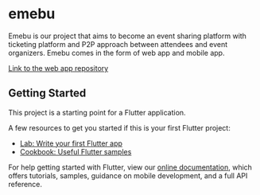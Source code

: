 # emebu
Emebu is our project that aims to become an event sharing platform with ticketing platform and P2P approach between attendees and event organizers. Emebu comes in the form of web app and mobile app.

[Link to the web app repository](https://github.com/gavinclive/emebu)

## Getting Started

This project is a starting point for a Flutter application.

A few resources to get you started if this is your first Flutter project:

- [Lab: Write your first Flutter app](https://flutter.dev/docs/get-started/codelab)
- [Cookbook: Useful Flutter samples](https://flutter.dev/docs/cookbook)

For help getting started with Flutter, view our
[online documentation](https://flutter.dev/docs), which offers tutorials,
samples, guidance on mobile development, and a full API reference.
